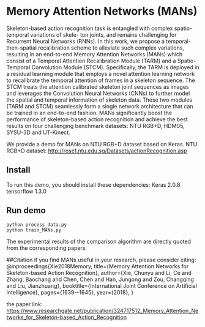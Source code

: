 # Memory Attention Networks (MANs)
Skeleton-based action recognition task is entangled with complex spatio-temporal variations of skele- ton joints, 
and remains challenging for Recurrent Neural Networks (RNNs). In this work, we propose a temporal-then-spatial
recalibration scheme to alleviate such complex variations, resulting in an end-to-end Memory Attention Networks (MANs) 
which consist of a Temporal Attention Recalibration Module (TARM) and a Spatio-Temporal Convolution Module (STCM). 
Specifically, the TARM is deployed in a residual learning module that employs a novel attention learning network 
to recalibrate the temporal attention of frames in a skeleton sequence. The STCM treats the attention calibrated 
skeleton joint sequences as images and leverages the Convolution Neural Networks (CNNs) to further model the spatial
and temporal information of skeleton data. These two modules (TARM and STCM) seamlessly form a single network architecture 
that can be trained in an end-to-end fashion. MANs significantly boost the performance of skeleton-based action recognition 
and achieve the best results on four challenging benchmark datasets: NTU RGB+D, HDM05, SYSU-3D and UT-Kinect.



We provide a demo for MANs on NTU RGB+D dataset based on Keras.
NTU RGB+D dataset: http://rose1.ntu.edu.sg/Datasets/actionRecognition.asp

## Install
To run this demo, you should install these dependencies:
Keras 2.0.8
tensorflow 1.3.0

## Run demo 
    python process_data.py
    python train_MANs.py

The experimental results of the comparison algorithm are directly quoted from the corresponding papers.

##Citation
if you find MANs useful in your research, please consider citing:
@inproceedings{Xie2018Memory,
  title={Memory Attention Networks for Skeleton-based Action Recognition},
  author={Xie, Chunyu and Li, Ce and Zhang, Baochang and Chen, Chen and Han, Jungong and Zou, Changqing and Liu, Jianzhuang},
  booktitle={International Joint Conference on Artificial Intelligence},
  pages={1639--1645},
  year={2018},
}

the paper link: https://www.researchgate.net/publication/324717512_Memory_Attention_Networks_for_Skeleton-based_Action_Recognition


